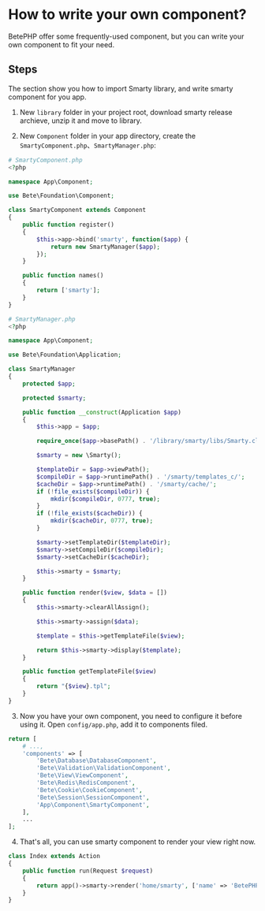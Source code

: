 # How to write your own component?

BetePHP offer some frequently-used component, but you can write your own component to fit your need.

## Steps
The section show you how to import Smarty library, and write smarty component for you app.

1. New `library` folder in your project root, download smarty release archieve, unzip it and move to library.

2. New `Component` folder in your app directory, create the `SmartyComponent.php`、`SmartyManager.php`:

```php
# SmartyComponent.php
<?php

namespace App\Component;

use Bete\Foundation\Component;

class SmartyComponent extends Component
{
    public function register()
    {
        $this->app->bind('smarty', function($app) {
            return new SmartyManager($app);
        });
    }

    public function names()
    {
        return ['smarty'];
    }
}

# SmartyManager.php
<?php

namespace App\Component;

use Bete\Foundation\Application;

class SmartyManager
{
    protected $app;

    protected $smarty;

    public function __construct(Application $app)
    {
        $this->app = $app;

        require_once($app->basePath() . '/library/smarty/libs/Smarty.class.php');

        $smarty = new \Smarty();

        $templateDir = $app->viewPath();
        $compileDir = $app->runtimePath() . '/smarty/templates_c/';
        $cacheDir = $app->runtimePath() . '/smarty/cache/';
        if (!file_exists($compileDir)) {
            mkdir($compileDir, 0777, true);
        }
        if (!file_exists($cacheDir)) {
            mkdir($cacheDir, 0777, true);
        }

        $smarty->setTemplateDir($templateDir);
        $smarty->setCompileDir($compileDir);
        $smarty->setCacheDir($cacheDir);

        $this->smarty = $smarty;
    }

    public function render($view, $data = [])
    {
        $this->smarty->clearAllAssign();

        $this->smarty->assign($data);

        $template = $this->getTemplateFile($view);

        return $this->smarty->display($template);
    }

    public function getTemplateFile($view)
    {
        return "{$view}.tpl";
    }
}
```

3. Now you have your own component, you need to configure it before using it. Open `config/app.php`, add it to components filed.

```php
return [
    # ...,
    'components' => [
        'Bete\Database\DatabaseComponent',
        'Bete\Validation\ValidationComponent',
        'Bete\View\ViewComponent',
        'Bete\Redis\RedisComponent',
        'Bete\Cookie\CookieComponent',
        'Bete\Session\SessionComponent',
        'App\Component\SmartyComponent',
    ],
    ...
];
```

4. That's all, you can use smarty component to render your view right now.

```php
class Index extends Action
{
    public function run(Request $request)
    {
        return app()->smarty->render('home/smarty', ['name' => 'BetePHP']);
    }
}
```

